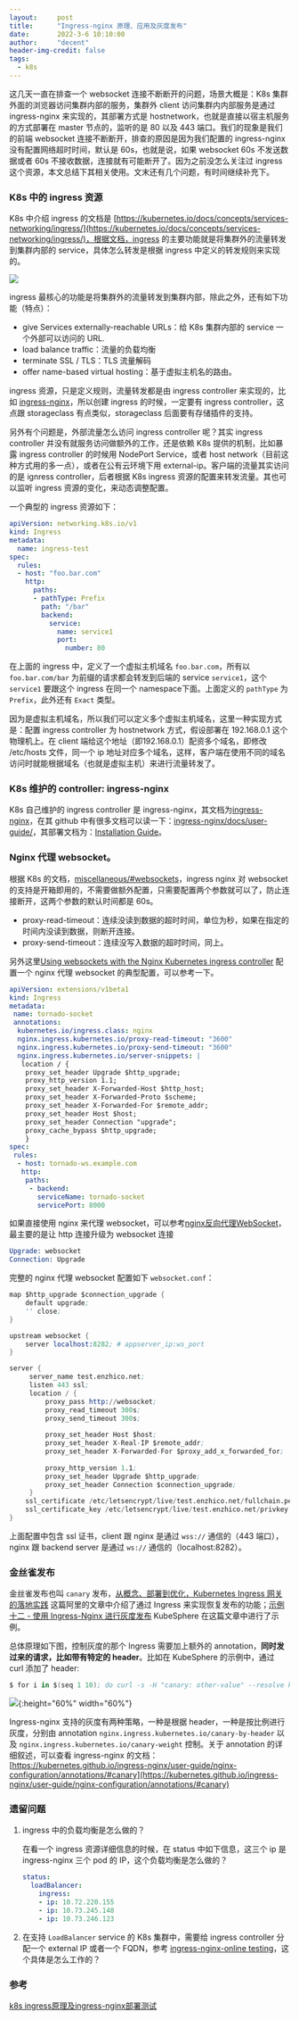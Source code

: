 ```yaml
---
layout:     post
title:      "Ingress-nginx 原理、应用及灰度发布"
date:       2022-3-6 10:10:00
author:     "decent"
header-img-credit: false
tags:
  - k8s
---
```


这几天一直在排查一个 websocket 连接不断断开的问题，场景大概是：K8s 集群外面的浏览器访问集群内部的服务，集群外 client 访问集群内内部服务是通过 ingress-nginx 来实现的，其部署方式是 hostnetwork，也就是直接以宿主机服务的方式部署在 master 节点的，监听的是 80 以及 443 端口。我们的现象是我们的前端 websocket 连接不断断开，排查的原因是因为我们配置的 ingress-nginx 没有配置网络超时时间，默认是 60s，也就是说，如果 websocket 60s 不发送数据或者 60s 不接收数据，连接就有可能断开了。因为之前没怎么关注过 ingress 这个资源，本文总结下其相关使用。文末还有几个问题，有时间继续补充下。

### K8s 中的 ingress 资源
K8s 中介绍 ingress 的文档是 [https://kubernetes.io/docs/concepts/services-networking/ingress/](https://kubernetes.io/docs/concepts/services-networking/ingress/)，根据文档，ingress 的主要功能就是将集群外的流量转发到集群内部的 service，具体怎么转发是根据 ingress 中定义的转发规则来实现的。

![](/img/in-post/all-in-one/2022-03-06-11-08-06.png)

ingress 最核心的功能是将集群外的流量转发到集群内部，除此之外，还有如下功能（特点）：
* give Services externally-reachable URLs：给 K8s 集群内部的 service 一个外部可以访问的 URL.
* load balance traffic：流量的负载均衡
* terminate SSL / TLS：TLS 流量解码
* offer name-based virtual hosting：基于虚拟主机名的路由。

ingress 资源，只是定义规则，流量转发都是由 ingress controller 来实现的，比如 [ingress-nginx](https://kubernetes.github.io/ingress-nginx/)，所以创建 ingress 的时候，一定要有 ingress controller，这点跟 storageclass 有点类似，storageclass 后面要有存储插件的支持。

另外有个问题是，外部流量怎么访问 ingress controller 呢？其实 ingress controller 并没有就服务访问做额外的工作，还是依赖 K8s 提供的机制，比如暴露 ingress controller 的时候用 NodePort Service，或者 host network（目前这种方式用的多一点），或者在公有云环境下用 external-ip。客户端的流量其实访问的是 ignress controller，后者根据 K8s ingress 资源的配置来转发流量。其也可以监听 ingress 资源的变化，来动态调整配置。 

一个典型的 ingress 资源如下：
```yaml
apiVersion: networking.k8s.io/v1
kind: Ingress
metadata:
  name: ingress-test
spec:
  rules:
  - host: "foo.bar.com"
    http:
      paths:
      - pathType: Prefix
        path: "/bar"
        backend:
          service:
            name: service1
            port:
              number: 80
```
在上面的 ingress 中，定义了一个虚拟主机域名 `foo.bar.com`，所有以 `foo.bar.com/bar` 为前缀的请求都会转发到后端的 service `service1`，这个 `service1` 要跟这个 ingress 在同一个 namespace下面。上面定义的 `pathType` 为 `Prefix`，此外还有 `Exact` 类型。

因为是虚拟主机域名，所以我们可以定义多个虚拟主机域名，这里一种实现方式是：配置 ingress controller 为 hostnetwork 方式，假设部署在 192.168.0.1 这个物理机上。在 client 端给这个地址（即192.168.0.1）配资多个域名，即修改 /etc/hosts 文件，同一个 ip 地址对应多个域名，这样，客户端在使用不同的域名访问时就能根据域名（也就是虚拟主机）来进行流量转发了。

### K8s 维护的 controller: ingress-nginx
K8s 自己维护的 ingress controller 是 ingress-nginx，其文档为[ingress-nginx](https://kubernetes.github.io/ingress-nginx/)，在其 github 中有很多文档可以读一下：[ingress-nginx/docs/user-guide/](https://github.com/kubernetes/ingress-nginx/tree/main/docs/user-guide)，其部署文档为：[Installation Guide](https://github.com/kubernetes/ingress-nginx/blob/main/docs/deploy/index.md)。


### Nginx 代理 websocket。
根据 K8s 的文档，[miscellaneous/#websockets](https://kubernetes.github.io/ingress-nginx/user-guide/miscellaneous/#websockets)，ingress nginx 对 websocket 的支持是开箱即用的，不需要做额外配置，只需要配置两个参数就可以了，防止连接断开，这两个参数的默认时间都是 60s。
* proxy-read-timeout：连续没读到数据的超时时间，单位为秒，如果在指定的时间内没读到数据，则断开连接。
* proxy-send-timeout：连续没写入数据的超时时间，同上。

另外这里[Using websockets with the Nginx Kubernetes ingress controller](https://www.civo.com/learn/using-websockets-with-ingress-controller) 配置一个 nginx 代理 websocket 的典型配置，可以参考一下。
```yaml
apiVersion: extensions/v1beta1
kind: Ingress
metadata:
 name: tornado-socket
 annotations:
  kubernetes.io/ingress.class: nginx
  nginx.ingress.kubernetes.io/proxy-read-timeout: "3600"
  nginx.ingress.kubernetes.io/proxy-send-timeout: "3600"
  nginx.ingress.kubernetes.io/server-snippets: |
   location / {
    proxy_set_header Upgrade $http_upgrade;
    proxy_http_version 1.1;
    proxy_set_header X-Forwarded-Host $http_host;
    proxy_set_header X-Forwarded-Proto $scheme;
    proxy_set_header X-Forwarded-For $remote_addr;
    proxy_set_header Host $host;
    proxy_set_header Connection "upgrade";
    proxy_cache_bypass $http_upgrade;
    }
spec:
 rules:
  - host: tornado-ws.example.com
   http:
    paths:
     - backend:
       serviceName: tornado-socket
       servicePort: 8000
```

如果直接使用 nginx 来代理 websocket，可以参考[nginx反向代理WebSocket](https://www.xncoding.com/2018/03/12/fullstack/nginx-websocket.html)，最主要的是让 http 连接升级为 websocket 连接
```s
Upgrade: websocket
Connection: Upgrade
```
完整的 nginx 代理 websocket 配置如下 `websocket.conf`：
```s
map $http_upgrade $connection_upgrade {
    default upgrade;
    '' close;
}

upstream websocket {
    server localhost:8282; # appserver_ip:ws_port
}

server {
     server_name test.enzhico.net;
     listen 443 ssl;
     location / {
         proxy_pass http://websocket;
         proxy_read_timeout 300s;
         proxy_send_timeout 300s;
         
         proxy_set_header Host $host;
         proxy_set_header X-Real-IP $remote_addr;
         proxy_set_header X-Forwarded-For $proxy_add_x_forwarded_for;
         
         proxy_http_version 1.1;
         proxy_set_header Upgrade $http_upgrade;
         proxy_set_header Connection $connection_upgrade;
     }
    ssl_certificate /etc/letsencrypt/live/test.enzhico.net/fullchain.pem;
    ssl_certificate_key /etc/letsencrypt/live/test.enzhico.net/privkey.pem;
}
```
上面配置中包含 ssl 证书，client 跟 nginx 是通过 `wss://` 通信的（443 端口），nginx 跟 backend server 是通过 `ws://` 通信的（localhost:8282）。

### 金丝雀发布
金丝雀发布也叫 `canary` 发布，[从概念、部署到优化，Kubernetes Ingress 网关的落地实践](https://mp.weixin.qq.com/s/SzKrpsKiL60_TIjtuy7BIQ) 这篇阿里的文章中介绍了通过 Ingress 来实现恢复发布的功能；[示例十二 - 使用 Ingress-Nginx 进行灰度发布](https://v2-1.docs.kubesphere.io/docs/zh-CN/quick-start/ingress-canary/) KubeSphere 在这篇文章中进行了示例。

总体原理如下图，控制灰度的那个 Ingress 需要加上额外的 annotation，**同时发过来的请求，比如带有特定的 header**。比如在 KubeSphere 的示例中，通过 curl 添加了 header:
```s
$ for i in $(seq 1 10); do curl -s -H "canary: other-value" --resolve kubesphere.io:30205:192.168.0.88 kubesphere.io:30205 | grep "Hostname"; done
```
![](/img/in-post/all-in-one/2022-04-30-15-16-25.png){:height="60%" width="60%"}

Ingress-nginx 支持的灰度有两种策略，一种是根据 header，一种是按比例进行灰度，分别由 annotation `nginx.ingress.kubernetes.io/canary-by-header` 以及 `nginx.ingress.kubernetes.io/canary-weight` 控制。关于 annotation 的详细叙述，可以查看 ingress-nginx 的文档：[https://kubernetes.github.io/ingress-nginx/user-guide/nginx-configuration/annotations/#canary](https://kubernetes.github.io/ingress-nginx/user-guide/nginx-configuration/annotations/#canary)

### 遗留问题
1. ingress 中的负载均衡是怎么做的？
	
	在看一个 ingress 资源详细信息的时候，在 status 中如下信息，这三个 ip 是 ingress-nginx 三个 pod 的 IP，这个负载均衡是怎么做的？
	```yaml
    status:
      loadBalancer:
        ingress:
        - ip: 10.72.220.155
        - ip: 10.73.245.148
        - ip: 10.73.246.123
	```

2. 在支持 `LoadBalancer` service 的 K8s 集群中，需要给 ingress controller 分配一个 external IP 或者一个 FQDN，参考 [ingress-nginx-online testing](https://github.com/kubernetes/ingress-nginx/blob/main/docs/deploy/index.md#online-testing)，这个具体是怎么工作的？

### 参考
[k8s ingress原理及ingress-nginx部署测试](https://segmentfault.com/a/1190000019908991)